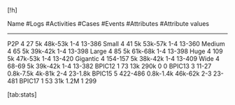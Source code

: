 [!h]

  Name       \#Logs   \#Activities   \#Cases     \#Events   \#Attributes   \#Attribute values
  ---------- -------- -------------- ----------- ---------- -------------- --------------------
  P2P        4        27             5k          48k-53k    1-4            13-386
  Small      4        41             5k          53k-57k    1-4            13-360
  Medium     4        65             5k          39k-42k    1-4            13-398
  Large      4        85             5k          61k-68k    1-4            13-398
  Huge       4        109            5k          47k-53k    1-4            13-420
  Gigantic   4        154-157        5k          38k-42k    1-4            13-409
  Wide       4        68-69          5k          39k-42k    1-4            13-382
  BPIC12     1        73             13k         290k       0              0
  BPIC13     3        11-27          0.8k-7.5k   4k-81k     2-4            23-1.8k
  BPIC15     5        422-486        0.8k-1.4k   46k-62k    2-3            23-481
  BPIC17     1        53             31k         1.2M       1              299

[tab:stats]

